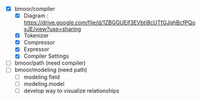 - [x] bmoor/compiler
  - [x] Diagram : https://drive.google.com/file/d/1ZBGGUEif3EVbtI8cUTfGJqhBcfPQoxJE/view?usp=sharing
  - [x] Tokenizer
  - [x] Compressor
  - [x] Expressor
  - [x] Compiler Settings
- [ ] bmoor/path (need compiler)
- [ ] bmoor/modeling (need path)
  - [ ] modeling.field
  - [ ] modeling.model
  - [ ] develop way to visualize relationships
